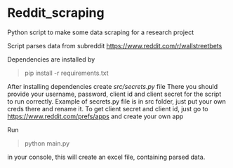 # Reddit_scraping
Python script to make some data scraping for a research project

Script parses data from subreddit https://www.reddit.com/r/wallstreetbets

Dependencies are installed by

> pip install -r requirements.txt

After installing dependencies create *src/secrets.py* file
There you should provide your username, password, client id and client secret for the script to run correctly. Example of secrets.py file is in src folder, just put your own creds there and rename it.
To get client secret and client id, just go to https://www.reddit.com/prefs/apps and create your own app

Run

> python main.py

in your console, this will create an excel file, containing parsed data.
